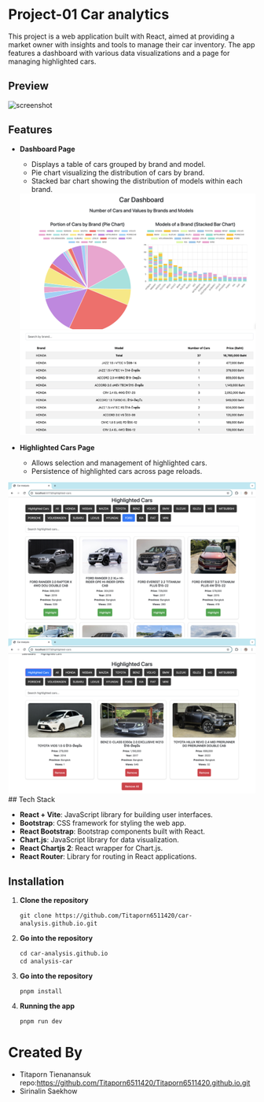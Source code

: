 # Project-01 Car analytics
This project is a web application built with React, aimed at providing a market owner with insights and tools to manage their car inventory. The app features a dashboard with various data visualizations and a page for managing highlighted cars.

## Preview
<img src='https://github.com/Titaporn6511420/car-analysis.github.io/blob/main/recordd.gif?raw=true' alt="screenshot" width="750" height="400/">

## Features

- **Dashboard Page**
  - Displays a table of cars grouped by brand and model.
  - Pie chart visualizing the distribution of cars by brand.
  - Stacked bar chart showing the distribution of models within each brand.
  <img src='./web pic/db.png'>
  <img src='./web pic/tb.png'>

- **Highlighted Cars Page**
  - Allows selection and management of highlighted cars.
  - Persistence of highlighted cars across page reloads.
 <img src='./web pic/hl1.png'>
 <img src='./web pic/hl2.png'>
## Tech Stack

- **React + Vite**: JavaScript library for building user interfaces.
- **Bootstrap**: CSS framework for styling the web app.
- **React Bootstrap**: Bootstrap components built with React.
- **Chart.js**: JavaScript library for data visualization.
- **React Chartjs 2**: React wrapper for Chart.js.
- **React Router**: Library for routing in React applications.

## Installation

1. **Clone the repository**
   ```
   git clone https://github.com/Titaporn6511420/car-analysis.github.io.git
   ```
   
2. **Go into the repository**
   
    ```
    cd car-analysis.github.io
    cd analysis-car
    ```
3. **Go into the repository**

    ```
    pnpm install
    ```

4. **Running the app**

    ```
    pnpm run dev
    ```

# Created By
- Titaporn Tienanansuk repo:https://github.com/Titaporn6511420/Titaporn6511420.github.io.git
- Sirinalin Saekhow
